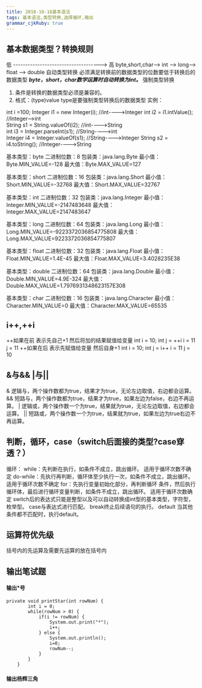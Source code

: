 ```yaml
---
title: 2018-10-18基本语法 
tags: 基本语法,类型转换,选择循环,输出
grammar_cjkRuby: true
---
```

## 基本数据类型？转换规则

低  ------------------------------------>  高
byte,short,char—> int —> long—> float —> double 
自动类型转换
必须满足转换前的数据类型的位数要低于转换后的数据类型
***byte，short，char数学运算时自动转换为int。***
强制类型转换
1. 条件是转换的数据类型必须是兼容的。
2. 格式：(type)value type是要强制类型转换后的数据类型 实例： 

int i =100;
Integer i1 = new Integer(i);          //int---->Integer	
int i2 = i1.intValue();               //Integer-->int		
String s1 = String.valueOf(i2);       //int---->String		
int i3 = Integer.parseInt(s1);        //String---->int		
Integer i4 = Integer.valueOf(s1);     //String---->Integer
String s2 = i4.toString();            //Integer---->String

基本类型：byte 二进制位数：8
包装类：java.lang.Byte
最小值：Byte.MIN_VALUE=-128
最大值：Byte.MAX_VALUE=127

基本类型：short 二进制位数：16
包装类：java.lang.Short
最小值：Short.MIN_VALUE=-32768
最大值：Short.MAX_VALUE=32767

基本类型：int 二进制位数：32
包装类：java.lang.Integer
最小值：Integer.MIN_VALUE=-2147483648
最大值：Integer.MAX_VALUE=2147483647

基本类型：long 二进制位数：64
包装类：java.lang.Long
最小值：Long.MIN_VALUE=-9223372036854775808
最大值：Long.MAX_VALUE=9223372036854775807

基本类型：float 二进制位数：32
包装类：java.lang.Float
最小值：Float.MIN_VALUE=1.4E-45
最大值：Float.MAX_VALUE=3.4028235E38

基本类型：double 二进制位数：64
包装类：java.lang.Double
最小值：Double.MIN_VALUE=4.9E-324
最大值：Double.MAX_VALUE=1.7976931348623157E308

基本类型：char 二进制位数：16
包装类：java.lang.Character
最小值：Character.MIN_VALUE=0
最大值：Character.MAX_VALUE=65535


## i++,++i
++如果在前    表示先自己+1   然后将加的结果赋值给变量
int i = 10;   int j = ++i          i = 11    j = 11
++如果在后    表示先赋值给变量   然后自身+1
int i = 10;    int j = i++         i = 11     j = 10 

## &与&& |与||
&
逻辑与，两个操作数都为true，结果才为true，无论左边取值，右边都会运算。
&&
短路与，两个操作数都为true，结果才为true，如果左边为false，右边不再运算。
 |
逻辑或，两个操作数一个为true，结果就为true，无论左边取值，右边都会运算。
||
短路或，两个操作数一个为true，结果就为true，如果左边为true右边不再运算。

## 判断，循环，case（switch后面接的类型?case穿透？）
循环：
while：先判断在执行，如条件不成立，跳出循环。 适用于循环次数不确定
do-while：先执行再判断，循环体至少执行一次，如条件不成立，跳出循环。 适用于循环次数不确定
for：先执行变量初始化部分，再判断循环 条件，然后执行循环体，最后进行循环变量判断，如条件不成立，跳出循环。  适用于循环次数确定
switch后的表达式只能是整型以及可以自动转换成int型的基本类型，字符型，枚举型。
case与表达式进行匹配。
break终止后续语句的执行。
default 当其他条件都不匹配时，执行default。
## 运算符优先级
括号内的先运算及需要先运算的放在括号内

## 输出笔试题
#### 输出*号
```
private void printStar(int rowNum) {
        int i = 0;
        while(rowNum > 0) {
            if(i != rowNum) {
                System.out.print("*");
                i++;
            } else {
                System.out.println();
                i=0;
                rowNum--;
            }
        }
    }
```
#### 输出杨辉三角

